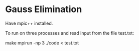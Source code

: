 # Gauss Elimination

Have mpic++ installed.

To run on three processes and read input from the file test.txt:

make
mpirun -np 3 ./code < test.txt
